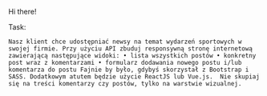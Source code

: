 Hi there!

Task:

`Nasz klient chce udostępniać newsy na temat wydarzeń sportowych w swojej firmie.
Przy użyciu API zbuduj responsywną stronę internetową
    zawierającą następujące widoki:
    • lista wszystkich postów
    • konkretny post wraz z komentarzami
    • formularz dodawania nowego postu i/lub komentarza do postu
Fajnie by było, gdybyś skorzystał z Bootstrap i SASS.
Dodatkowym atutem będzie użycie ReactJS lub Vue.js. 
Nie skupiaj się na treści komentarzy czy postów, tylko na warstwie wizualnej.`
